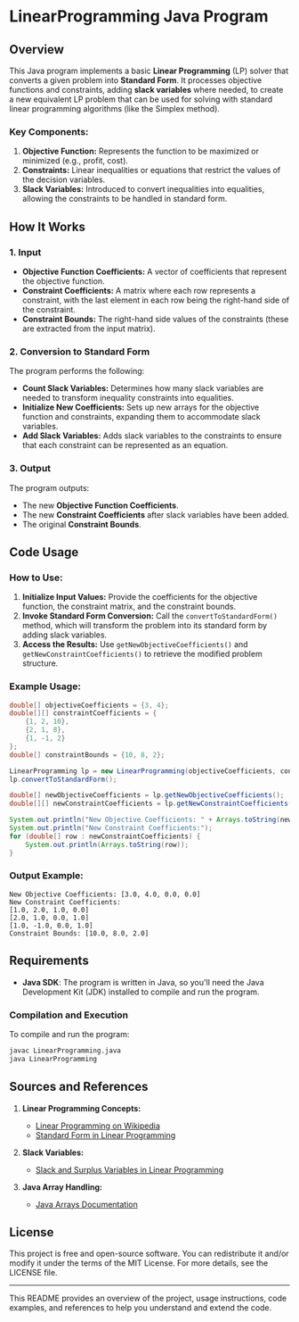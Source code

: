 # LinearProgramming Java Program

## Overview

This Java program implements a basic **Linear Programming** (LP) solver that converts a given problem into **Standard Form**. It processes objective functions and constraints, adding **slack variables** where needed, to create a new equivalent LP problem that can be used for solving with standard linear programming algorithms (like the Simplex method).

### Key Components:
1. **Objective Function:** Represents the function to be maximized or minimized (e.g., profit, cost).
2. **Constraints:** Linear inequalities or equations that restrict the values of the decision variables.
3. **Slack Variables:** Introduced to convert inequalities into equalities, allowing the constraints to be handled in standard form.

## How It Works

### 1. Input
- **Objective Function Coefficients:** A vector of coefficients that represent the objective function.
- **Constraint Coefficients:** A matrix where each row represents a constraint, with the last element in each row being the right-hand side of the constraint.
- **Constraint Bounds:** The right-hand side values of the constraints (these are extracted from the input matrix).

### 2. Conversion to Standard Form
The program performs the following:
- **Count Slack Variables:** Determines how many slack variables are needed to transform inequality constraints into equalities.
- **Initialize New Coefficients:** Sets up new arrays for the objective function and constraints, expanding them to accommodate slack variables.
- **Add Slack Variables:** Adds slack variables to the constraints to ensure that each constraint can be represented as an equation.

### 3. Output
The program outputs:
- The new **Objective Function Coefficients**.
- The new **Constraint Coefficients** after slack variables have been added.
- The original **Constraint Bounds**.

## Code Usage

### How to Use:
1. **Initialize Input Values:** Provide the coefficients for the objective function, the constraint matrix, and the constraint bounds.
2. **Invoke Standard Form Conversion:** Call the `convertToStandardForm()` method, which will transform the problem into its standard form by adding slack variables.
3. **Access the Results:** Use `getNewObjectiveCoefficients()` and `getNewConstraintCoefficients()` to retrieve the modified problem structure.

### Example Usage:
```java
double[] objectiveCoefficients = {3, 4};
double[][] constraintCoefficients = {
    {1, 2, 10},
    {2, 1, 8},
    {1, -1, 2}
};
double[] constraintBounds = {10, 8, 2};

LinearProgramming lp = new LinearProgramming(objectiveCoefficients, constraintCoefficients, constraintBounds);
lp.convertToStandardForm();

double[] newObjectiveCoefficients = lp.getNewObjectiveCoefficients();
double[][] newConstraintCoefficients = lp.getNewConstraintCoefficients();

System.out.println("New Objective Coefficients: " + Arrays.toString(newObjectiveCoefficients));
System.out.println("New Constraint Coefficients:");
for (double[] row : newConstraintCoefficients) {
    System.out.println(Arrays.toString(row));
}
```

### Output Example:
```
New Objective Coefficients: [3.0, 4.0, 0.0, 0.0]
New Constraint Coefficients:
[1.0, 2.0, 1.0, 0.0]
[2.0, 1.0, 0.0, 1.0]
[1.0, -1.0, 0.0, 1.0]
Constraint Bounds: [10.0, 8.0, 2.0]
```

## Requirements

- **Java SDK**: The program is written in Java, so you'll need the Java Development Kit (JDK) installed to compile and run the program.
  
### Compilation and Execution
To compile and run the program:

```bash
javac LinearProgramming.java
java LinearProgramming
```

## Sources and References

1. **Linear Programming Concepts:**
   - [Linear Programming on Wikipedia](https://en.wikipedia.org/wiki/Linear_programming)
   - [Standard Form in Linear Programming](https://math.libretexts.org/Bookshelves/Applied_Mathematics/Linear_Programming)
  
2. **Slack Variables:**
   - [Slack and Surplus Variables in Linear Programming](https://www.studysmarter.co.uk/explanations/math/linear-programming/slack-and-surplus-variables/)

3. **Java Array Handling:**
   - [Java Arrays Documentation](https://docs.oracle.com/javase/tutorial/java/nutsandbolts/arrays.html)

## License
This project is free and open-source software. You can redistribute it and/or modify it under the terms of the MIT License. For more details, see the LICENSE file.

--- 
This README provides an overview of the project, usage instructions, code examples, and references to help you understand and extend the code.
